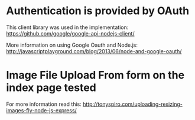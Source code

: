Authentication is provided by OAuth
====================================
This client library was used in the implementation:
https://github.com/google/google-api-nodejs-client/

More information on using Google Oauth and Node.js:
http://javascriptplayground.com/blog/2013/06/node-and-google-oauth/


Image File Upload From form on the index page tested
=====================================================
For more information read this: 
http://tonyspiro.com/uploading-resizing-images-fly-node-js-express/